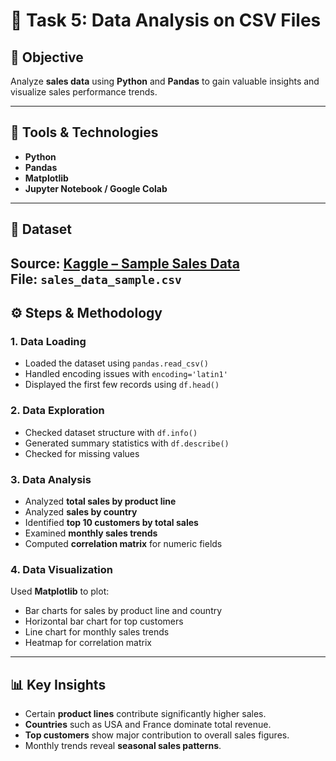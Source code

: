# 🧠 Task 5: Data Analysis on CSV Files

## 📘 Objective
Analyze **sales data** using **Python** and **Pandas** to gain valuable insights and visualize sales performance trends.

---

## 🧰 Tools & Technologies
- **Python**
- **Pandas**
- **Matplotlib**
- **Jupyter Notebook / Google Colab**

---

## 📂 Dataset
**Source:** [Kaggle – Sample Sales Data](https://www.kaggle.com/datasets/kyanyoga/sample-sales-data)  
**File:** `sales_data_sample.csv`
---

## ⚙️ Steps & Methodology

### 1. **Data Loading**
- Loaded the dataset using `pandas.read_csv()`
- Handled encoding issues with `encoding='latin1'`
- Displayed the first few records using `df.head()`

### 2. **Data Exploration**
- Checked dataset structure with `df.info()`
- Generated summary statistics with `df.describe()`
- Checked for missing values

### 3. **Data Analysis**
- Analyzed **total sales by product line**
- Analyzed **sales by country**
- Identified **top 10 customers by total sales**
- Examined **monthly sales trends**
- Computed **correlation matrix** for numeric fields

### 4. **Data Visualization**
Used **Matplotlib** to plot:
- Bar charts for sales by product line and country  
- Horizontal bar chart for top customers  
- Line chart for monthly sales trends  
- Heatmap for correlation matrix  

---

## 📊 Key Insights
- Certain **product lines** contribute significantly higher sales.  
- **Countries** such as USA and France dominate total revenue.  
- **Top customers** show major contribution to overall sales figures.  
- Monthly trends reveal **seasonal sales patterns**.
